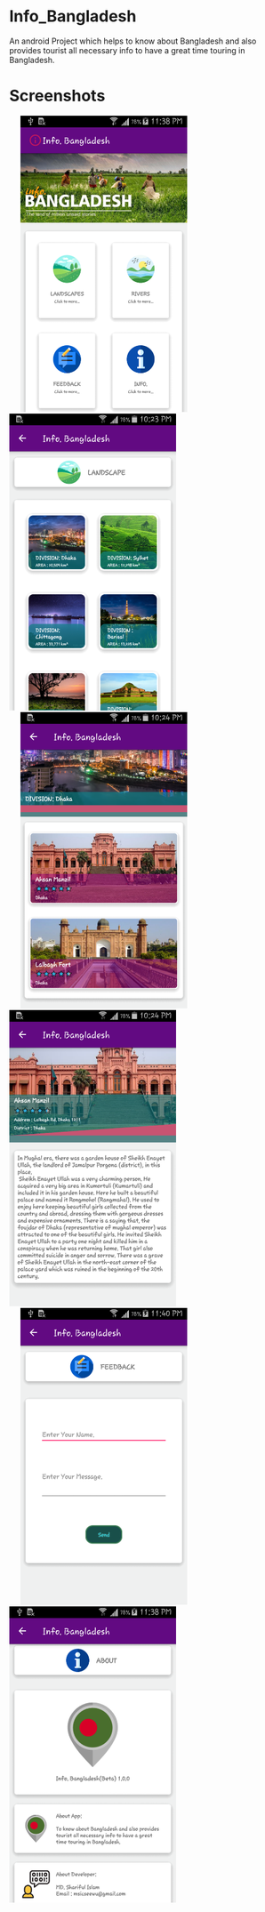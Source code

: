 # Info_Bangladesh
An android Project which helps to know about Bangladesh and also provides tourist all necessary info to have a great time touring in Bangladesh.

# Screenshots

<img src="Screenshots/1.png" width=300 hspace="20"> <img src="Screenshots/2.png" width=300 >
<img src="Screenshots/3.png" width=300 hspace="20"> <img src="Screenshots/4.png" width=300 >
<img src="Screenshots/5.png" width=300 hspace="20"><img src="Screenshots/6.png" width=300 >
